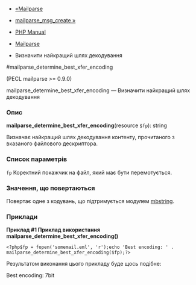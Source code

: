 - [«Mailparse](ref.mailparse.md)
- [mailparse_msg_create »](function.mailparse-msg-create.md)

- [PHP Manual](index.md)
- [Mailparse](ref.mailparse.md)
- Визначити найкращий шлях декодування

#mailparse_determine_best_xfer_encoding

(PECL mailparse \>= 0.9.0)

mailparse_determine_best_xfer_encoding — Визначити найкращий шлях
декодування

### Опис

**mailparse_determine_best_xfer_encoding**(resource `$fp`): string

Визначає найкращий шлях декодування контенту, прочитаного з
вказаного файлового дескриптора.

### Список параметрів

`fp`
Коректний покажчик на файл, який має бути перемотується.

### Значення, що повертаються

Повертає одне з кодувань, що підтримується модулем
[mbstring](ref.mbstring.md).

### Приклади

**Приклад #1 Приклад використання
**mailparse_determine_best_xfer_encoding()****

` <?php$fp = fopen('somemail.eml', 'r');echo 'Best encoding: ' . mailparse_determine_best_xfer_encoding($fp);?> `

Результатом виконання цього прикладу буде щось подібне:

Best encoding: 7bit
